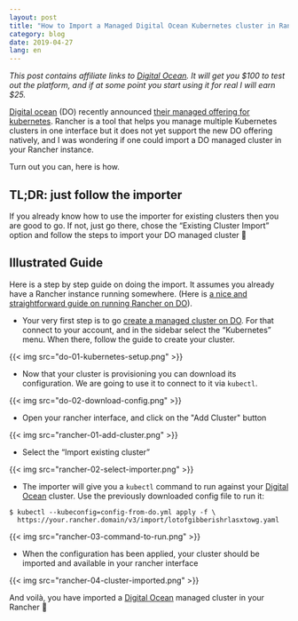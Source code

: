 ```yaml
---
layout: post
title: "How to Import a Managed Digital Ocean Kubernetes cluster in Rancher"
category: blog
date: 2019-04-27
lang: en
---
```


*This post contains affiliate links to [Digital Ocean][DO]. It will get you
$100 to test out the platform, and if at some point you start using it for real
I will earn $25.*

[Digital ocean][DO] (DO) recently announced [their managed offering for
kubernetes][DO-blogpost].  Rancher is a tool that helps you manage multiple
Kubernetes clusters in one interface but it does not yet support the new DO
offering natively, and I was wondering if one could import a DO managed cluster
in your Rancher instance.

Turn out you can, here is how.

## TL;DR: just follow the importer

If you already know how to use the importer for existing clusters then you are
good to go. If not, just go there, chose the “Existing Cluster Import” option
and follow the steps to import your DO managed cluster 🙂

## Illustrated Guide

Here is a step by step guide on doing the import. It assumes you already have a
Rancher instance running somewhere. (Here is [a nice and straightforward guide
on running Rancher on
DO][rancher-tuto]).

* Your very first step is to go [create a managed cluster on DO][DO]. For that
  connect to your account, and in the sidebar select the “Kubernetes” menu.
  When there, follow the guide to create your cluster.

{{< img src="do-01-kubernetes-setup.png" >}}

* Now that your cluster is provisioning you can download its configuration. We
  are going to use it to connect to it via `kubectl`.

{{< img src="do-02-download-config.png" >}}

* Open your rancher interface, and click on the "Add Cluster" button

{{< img src="rancher-01-add-cluster.png" >}}

* Select the “Import existing cluster”

{{< img src="rancher-02-select-importer.png" >}}

* The importer will give you a `kubectl` command to run against your [Digital
  Ocean][DO] cluster. Use the previously downloaded config file to run it:

```
$ kubectl --kubeconfig=config-from-do.yml apply -f \
  https://your.rancher.domain/v3/import/lotofgibberishrlasxtowg.yaml
```

{{< img src="rancher-03-command-to-run.png" >}}
 
* When the configuration has been applied, your cluster should be imported and
  available in your rancher interface

{{< img src="rancher-04-cluster-imported.png" >}}

And voilà, you have imported a [Digital Ocean][DO] managed cluster in your
Rancher 🎉

[DO]: https://m.do.co/c/f1bcc66950f3
[DO-blogpost]: https://blog.digitalocean.com/digitalocean-releases-k8s-as-a-service/?refcode=f1bcc66950f3
[rancher-tuto]: https://www.digitalocean.com/community/tutorials/how-to-set-up-multi-node-deployments-with-rancher-2-1-kubernetes-and-docker-machine-on-ubuntu-18-04/?refcode=f1bcc66950f3
